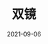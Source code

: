 ---
layout: movie-review
title: 双镜
description: >
  “双女主”，懂自懂。
category: 剧集
img: assets/img/movie/2021/双镜.webp
star: 3
date: 2021-09-06
---